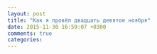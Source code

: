 ```yaml
---
layout: post
title: "Как я провёл двадцать девятое ноября"
date: 2015-11-30 16:59:07 +0300
comments: true
categories: 
---
```

